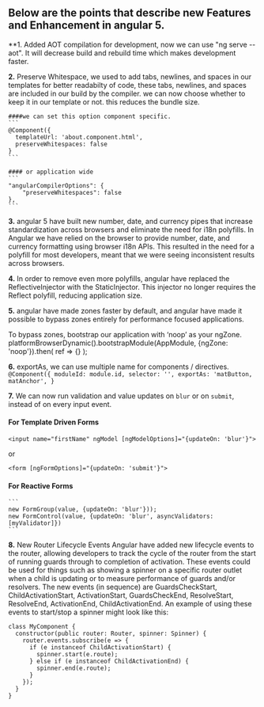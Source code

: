 ## Below are the points that describe new Features and Enhancement in angular 5.

**1. Added AOT compilation for development, now we can use "ng serve --aot". It will decrease build and rebuild time which makes development faster.

**2.** Preserve Whitespace, we used to add tabs, newlines, and spaces in our templates for better readabilty of code, these tabs, newlines, and spaces are included in our build by the compiler. we can now choose whether to keep it in our template or not. this reduces the bundle size.

    ####we can set this option component specific.
    ```
    @Component({
      templateUrl: 'about.component.html',
      preserveWhitespaces: false
    }
    ```

    #### or application wide 
    ```
    "angularCompilerOptions": {
        "preserveWhitespaces": false
    },
    ```


**3.** angular 5 have built new number, date, and currency pipes that increase standardization across browsers and eliminate the need for i18n polyfills.
In Angular we have relied on the browser to provide number, date, and currency formatting using browser i18n APIs. This resulted in the need for a polyfill for most developers, meant that we were seeing inconsistent results across browsers.

**4.** In order to remove even more polyfills, angular have replaced the ReflectiveInjector with the StaticInjector. This injector no longer requires the Reflect polyfill, reducing application size.

**5.** angular have made zones faster by default, and angular have made it possible to bypass zones entirely for performance focused applications.

To bypass zones, bootstrap our application with ‘noop’ as your ngZone.
platformBrowserDynamic().bootstrapModule(AppModule, {ngZone: 'noop'}).then( ref => {} );

**6.** exportAs, we can use multiple name for components / directives.
    ```
    @Component({
      moduleId: module.id,
      selector: '',
      exportAs: 'matButton, matAnchor',
    }
    ```

**7.** We can now run validation and value updates on `blur` or on `submit`, instead of on every input event.

#### For Template Driven Forms
```
<input name="firstName" ngModel [ngModelOptions]="{updateOn: 'blur'}">
```
or 
```
<form [ngFormOptions]="{updateOn: 'submit'}">
```

#### For Reactive Forms
    ```
    new FormGroup(value, {updateOn: 'blur'}));
    new FormControl(value, {updateOn: 'blur', asyncValidators: [myValidator]})
    ```



**8.** New Router Lifecycle Events
Angular have added new lifecycle events to the router, allowing developers to track the cycle of the router from the start of running guards through to completion of activation. These events could be used for things such as showing a spinner on a specific router outlet when a child is updating or to measure performance of guards and/or resolvers.
The new events (in sequence) are GuardsCheckStart, ChildActivationStart, ActivationStart, GuardsCheckEnd, ResolveStart, ResolveEnd, ActivationEnd, ChildActivationEnd. An example of using these events to start/stop a spinner might look like this:

```
class MyComponent {
  constructor(public router: Router, spinner: Spinner) {
    router.events.subscribe(e => {
      if (e instanceof ChildActivationStart) {
        spinner.start(e.route);
      } else if (e instanceof ChildActivationEnd) {
        spinner.end(e.route);
      }
    });
  }
}
```

